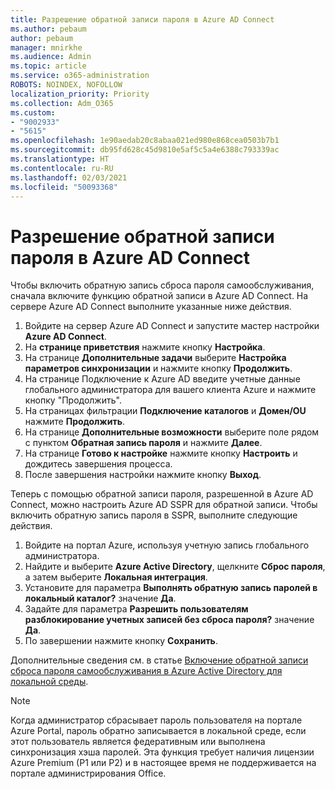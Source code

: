 ```yaml
---
title: Разрешение обратной записи пароля в Azure AD Connect
ms.author: pebaum
author: pebaum
manager: mnirkhe
ms.audience: Admin
ms.topic: article
ms.service: o365-administration
ROBOTS: NOINDEX, NOFOLLOW
localization_priority: Priority
ms.collection: Adm_O365
ms.custom:
- "9002933"
- "5615"
ms.openlocfilehash: 1e90aedab20c8abaa021ed980e868cea0503b7b1
ms.sourcegitcommit: db95fd628c45d9810e5af5c5a4e6388c793339ac
ms.translationtype: HT
ms.contentlocale: ru-RU
ms.lasthandoff: 02/03/2021
ms.locfileid: "50093368"
---
```

# <a name="enable-password-writeback-in-azure-ad-connect"></a>Разрешение обратной записи пароля в Azure AD Connect

Чтобы включить обратную запись сброса пароля самообслуживания, сначала включите функцию обратной записи в Azure AD Connect. На сервере Azure AD Connect выполните указанные ниже действия.

1. Войдите на сервер Azure AD Connect и запустите мастер настройки **Azure AD Connect**.
2. На **странице приветствия** нажмите кнопку **Настройка**.
3. На странице **Дополнительные задачи** выберите **Настройка параметров синхронизации** и нажмите кнопку **Продолжить**.
4. На странице Подключение к Azure AD введите учетные данные глобального администратора для вашего клиента Azure и нажмите кнопку "Продолжить".
5. На страницах фильтрации **Подключение каталогов** и **Домен/OU** нажмите **Продолжить**.
6. На странице **Дополнительные возможности** выберите поле рядом с пунктом **Обратная запись пароля** и нажмите **Далее**.
7. На странице **Готово к настройке** нажмите кнопку **Настроить** и дождитесь завершения процесса.
8. После завершения настройки нажмите кнопку **Выход**.

Теперь с помощью обратной записи пароля, разрешенной в Azure AD Connect, можно настроить Azure AD SSPR для обратной записи.  Чтобы включить обратную запись пароля в SSPR, выполните следующие действия.

1. Войдите на портал Azure, используя учетную запись глобального администратора.
2. Найдите и выберите **Azure Active Directory**, щелкните **Сброс пароля**, а затем выберите **Локальная интеграция**.
3. Установите для параметра **Выполнять обратную запись паролей в локальный каталог?** значение **Да**.
4. Задайте для параметра **Разрешить пользователям разблокирование учетных записей без сброса пароля?** значение **Да**.
5. По завершении нажмите кнопку **Сохранить**.

Дополнительные сведения см. в статье [Включение обратной записи сброса пароля самообслуживания в Azure Active Directory для локальной среды](https://docs.microsoft.com/azure/active-directory/authentication/tutorial-enable-sspr-writeback).

> [!NOTE]
>  Когда администратор сбрасывает пароль пользователя на портале Azure Portal, пароль обратно записывается в локальной среде, если этот пользователь является федеративным или выполнена синхронизация хэша паролей. Эта функция требует наличия лицензии Azure Premium (P1 или P2) и в настоящее время не поддерживается на портале администрирования Office.
